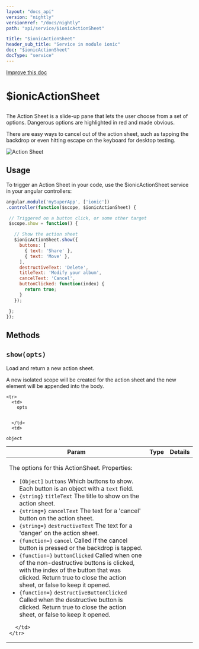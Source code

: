 ```yaml
---
layout: "docs_api"
version: "nightly"
versionHref: "/docs/nightly"
path: "api/service/$ionicActionSheet"

title: "$ionicActionSheet"
header_sub_title: "Service in module ionic"
doc: "$ionicActionSheet"
docType: "service"
---
```


<div class="improve-docs">
  <a href='http://github.com/driftyco/ionic/edit/master/js/ext/angular/src/service/ionicActionSheet.js#L3'>
    Improve this doc
  </a>
</div>




<h1 class="api-title">

  $ionicActionSheet



</h1>





The Action Sheet is a slide-up pane that lets the user choose from a set of options.
Dangerous options are highlighted in red and made obvious.

There are easy ways to cancel out of the action sheet, such as tapping the backdrop or even
hitting escape on the keyboard for desktop testing.

![Action Sheet](http://ionicframework.com.s3.amazonaws.com/docs/controllers/actionSheet.gif)









## Usage
To trigger an Action Sheet in your code, use the $ionicActionSheet service in your angular controllers:

```js
angular.module('mySuperApp', ['ionic'])
.controller(function($scope, $ionicActionSheet) {

 // Triggered on a button click, or some other target
 $scope.show = function() {

   // Show the action sheet
   $ionicActionSheet.show({
     buttons: [
       { text: 'Share' },
       { text: 'Move' },
     ],
     destructiveText: 'Delete',
     titleText: 'Modify your album',
     cancelText: 'Cancel',
     buttonClicked: function(index) {
       return true;
     }
   });

 };
});
```


  

  
## Methods

<div id="show"></div>
<h2>
  <code>show(opts)</code>

</h2>

Load and return a new action sheet.

A new isolated scope will be created for the
action sheet and the new element will be appended into the body.



<table class="table" style="margin:0;">
  <thead>
    <tr>
      <th>Param</th>
      <th>Type</th>
      <th>Details</th>
    </tr>
  </thead>
  <tbody>
    
    <tr>
      <td>
        opts
        
        
      </td>
      <td>
        
  <code>object</code>
      </td>
      <td>
        <p>The options for this ActionSheet. Properties:</p>
<ul>
<li><code>[Object]</code> <code>buttons</code> Which buttons to show.  Each button is an object with a <code>text</code> field.</li>
<li><code>{string}</code> <code>titleText</code> The title to show on the action sheet.</li>
<li><code>{string=}</code> <code>cancelText</code> The text for a &#39;cancel&#39; button on the action sheet.</li>
<li><code>{string=}</code> <code>destructiveText</code> The text for a &#39;danger&#39; on the action sheet.</li>
<li><code>{function=}</code> <code>cancel</code> Called if the cancel button is pressed or the backdrop is tapped.</li>
<li><code>{function=}</code> <code>buttonClicked</code> Called when one of the non-destructive buttons is clicked,
 with the index of the button that was clicked. Return true to close the action sheet,
 or false to keep it opened.</li>
<li><code>{function=}</code> <code>destructiveButtonClicked</code> Called when the destructive button is clicked.
 Return true to close the action sheet, or false to keep it opened.</li>
</ul>

        
      </td>
    </tr>
    
  </tbody>
</table>








  
  






